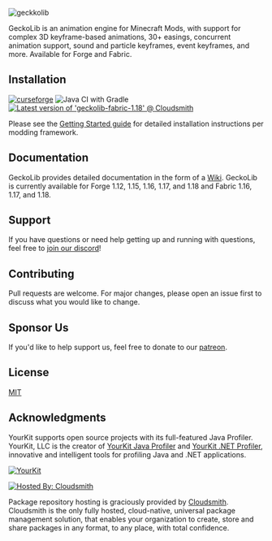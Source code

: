 ![geckkolib](https://i.imgur.com/aVpTA3m.png)

GeckoLib is an animation engine for Minecraft Mods, with support for complex 3D keyframe-based animations, 30+ easings, concurrent animation support, sound and particle keyframes, event keyframes, and more. Available for Forge and Fabric. 

## Installation
[![curseforge](http://cf.way2muchnoise.eu/versions/388172.svg)](https://www.curseforge.com/minecraft/mc-mods/geckolib)
![Java CI with Gradle](https://github.com/bernie-g/geckolib/workflows/Java%20CI%20with%20Gradle/badge.svg?branch=fabric/1.18)
[![Latest version of 'geckolib-fabric-1.18' @ Cloudsmith](https://api-prd.cloudsmith.io/v1/badges/version/geckolib3/geckolib/maven/geckolib-fabric-1.18/latest/a=noarch;xg=software.bernie.geckolib/?render=true&show_latest=true)](https://cloudsmith.io/~geckolib3/repos/geckolib/packages/detail/maven/geckolib-fabric-1.18/latest/a=noarch;xg=software.bernie.geckolib/)

Please see the [Getting Started guide](https://github.com/bernie-g/geckolib/wiki/Getting-Started) for detailed installation instructions per modding framework.

## Documentation
GeckoLib provides detailed documentation in the form of a [Wiki](https://github.com/bernie-g/geckolib/wiki). GeckoLib is currently available for Forge 1.12, 1.15, 1.16, 1.17, and 1.18 and Fabric 1.16, 1.17, and 1.18.

## Support
If you have questions or need help getting up and running with questions, feel free to [join our discord](https://discord.gg/MNQcKxB)!


## Contributing
Pull requests are welcome. For major changes, please open an issue first to discuss what you would like to change.

## Sponsor Us
If you'd like to help support us, feel free to donate to our [patreon](https://www.patreon.com/geckosmods).

## License
[MIT](https://opensource.org/licenses/MIT)

## Acknowledgments

YourKit supports open source projects with its full-featured Java Profiler. YourKit, LLC is the creator of [YourKit Java Profiler]( https://www.yourkit.com/java/profiler/) and [YourKit .NET Profiler](https://www.yourkit.com/.net/profiler/), innovative and intelligent tools for profiling Java and .NET applications.

[![YourKit](https://www.yourkit.com/images/yklogo.png)](https://www.yourkit.com/)

[![Hosted By: Cloudsmith](https://img.shields.io/badge/OSS%20hosting%20by-cloudsmith-blue?logo=cloudsmith&style=for-the-badge)](https://cloudsmith.com)

Package repository hosting is graciously provided by  [Cloudsmith](https://cloudsmith.com).
Cloudsmith is the only fully hosted, cloud-native, universal package management solution, that
enables your organization to create, store and share packages in any format, to any place, with total
confidence.
